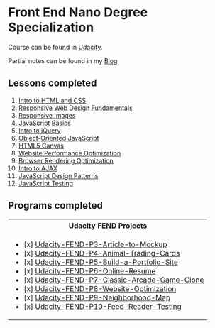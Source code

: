 # Front End Nano Degree Specialization

Course can be found in [Udacity]().

Partial notes can be found in my [Blog](https://ssq.github.io/2017/06/04/Udacity%20FEND%20Notebook/)

## Lessons completed
1. [Intro to HTML and CSS](https://www.udacity.com/courses/intro-to-html-and-css--ud304)
1. [Responsive Web Design Fundamentals](https://www.udacity.com/courses/responsive-web-design-fundamentals--ud893)
1. [Responsive Images](https://www.udacity.com/courses/responsive-images--ud882)
1. [JavaScript Basics](https://www.udacity.com/courses/javascript-basics--ud804)
1. [Intro to jQuery](https://www.udacity.com/courses/intro-to-jquery--ud245)
1. [Object-Oriented JavaScript](https://www.udacity.com/courses/object-oriented-javascript--ud015)
1. [HTML5 Canvas](https://www.udacity.com/courses/html5-canvas--ud292)
1. [Website Performance Optimization](https://www.udacity.com/courses/website-performance-optimization--ud884)
1. [Browser Rendering Optimization](https://www.udacity.com/courses/browser-rendering-optimization--ud860)
1. [Intro to AJAX](https://www.udacity.com/courses/intro-to-ajax--ud110)
1. [JavaScript Design Patterns](https://www.udacity.com/courses/javascript-design-patterns--ud989)
1. [JavaScript Testing](https://www.udacity.com/courses/javascript-testing--ud549)

## Programs completed
<table>
  <tr>
    <th>Udacity FEND Projects</th>
  </tr>
  <tr>
    <td>
      <ul>
        <li>
          [x] <a href="https://github.com/SSQ/Udacity-FEND-P3-Article-to-Mockup">
        Udacity-FEND-P3-Article-to-Mockup</a>
        </li>
        <li>
          [x] <a href="https://github.com/SSQ/Udacity-FEND-P4-Animal-Trading-Cards">
        Udacity-FEND-P4-Animal-Trading-Cards</a>
        </li>
        <li>
          [x] <a href="https://github.com/SSQ/Udacity-FEND-P5-Build-a-Portfolio-Site">
        Udacity-FEND-P5-Build-a-Portfolio-Site</a>
        </li>
        <li>
          [x] <a href="https://github.com/SSQ/Udacity-FEND-P6-Online-Resume">
        Udacity-FEND-P6-Online-Resume</a>
        </li>
        <li>
          [x] <a href="https://github.com/SSQ/Udacity-FEND-P7-Classic-Arcade-Game-Clone">
        Udacity-FEND-P7-Classic-Arcade-Game-Clone</a>
        </li>
        <li>
          [x] <a href="https://github.com/SSQ/Udacity-FEND-P8-Website-Optimization">
        Udacity-FEND-P8-Website-Optimization</a>
        </li>
        <li>
          [x] <a href="https://github.com/SSQ/Udacity-FEND-P9-Neighborhood-Map">
        Udacity-FEND-P9-Neighborhood-Map</a>
        </li>
        <li>
          [x] <a href="https://github.com/SSQ/Udacity-FEND-P10-Feed-Reader-Testing">
        Udacity-FEND-P10-Feed-Reader-Testing</a>
        </li>
      </ul>
    </td>
  </tr>
</table>
